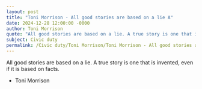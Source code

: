 ```yaml
---
layout: post
title: "Toni Morrison - All good stories are based on a lie A"
date: 2024-12-28 12:00:00 -0000
author: Toni Morrison
quote: "All good stories are based on a lie. A true story is one that is invented, even if it is based on facts."
subject: Civic duty
permalink: /Civic duty/Toni Morrison/Toni Morrison - All good stories are based on a lie A
---
```


All good stories are based on a lie. A true story is one that is invented, even if it is based on facts.

- Toni Morrison
